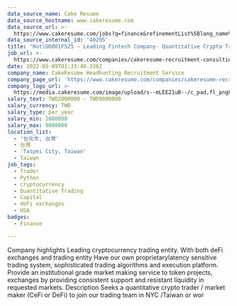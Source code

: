 ```yaml
---
data_source_name: Cake Resume
data_source_hostname: www.cakeresume.com
data_source_url: >-
  https://www.cakeresume.com/jobs?q=finance&refinementList%5Blang_name%5D%5B0%5D=English&refinementList%5Bsalary_type%5D=per_year&range%5Bsalary_range%5D%5Bmin%5D=1000000&page=3
data_source_internal_id: '40295'
title: "Hot\U0001F525 – Leading Fintech Company- Quantitative Crypto Trader- NC"
job_url: >-
  https://www.cakeresume.com/companies/cakeresume-recruitment-consulting/jobs/0a372f
date: 2022-05-09T01:33:40.336Z
company_name: CakeResume Headhunting Recruitment Service
company_page_url: 'https://www.cakeresume.com/companies/cakeresume-recruitment-consulting'
company_logo_url: >-
  https://media.cakeresume.com/image/upload/s--mLEE21uB--/c_pad,fl_png8,h_200,w_200/v1620881212/vdbipassrdfr8omwzeq6.png
salary_text: TWD2000000 - TWD9000000
salary_currency: TWD
salary_type: per_year
salary_min: 2000000
salary_max: 9000000
location_list:
  - '台北市, 台灣'
  - 台灣
  - 'Taipei City, Taiwan'
  - Taiwan
job_tags:
  - Trader
  - Python
  - cryptocurrency
  - Quantitative Trading
  - Capital
  - deFi exchanges
  - USA
badges:
  - Finance

---
```


Company highlights Leading cryptocurrency trading entity. With both deFi exchanges and trading entity Have our own proprietarylatency sensitive trading system, sophisticated trading algorithms and execution platform. Provide an institutional grade market making service to token projects, exchanges by providing consistent support and resistant liquidity in requested markets. Description Seeks a quantitative crypto trader / market maker (CeFi or DeFi) to join our trading team in NYC /Taiwan or wor